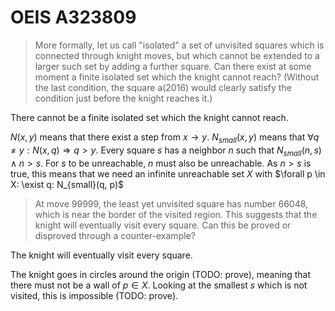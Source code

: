 # OEIS A323809

> More formally, let us call "isolated" a set of unvisited squares which is connected through knight moves, but which cannot be extended to a larger such set by adding a further square. Can there exist at some moment a finite isolated set which the knight cannot reach? (Without the last condition, the square a(2016) would clearly satisfy the condition just before the knight reaches it.)

There cannot be a finite isolated set which the knight cannot reach.

$N(x, y)$ means that there exist a step from $x \rightarrow y$.
$N_{small}(x, y)$ means that $\forall q \neq y: N(x, q) \Rightarrow q > y$.
Every square $s$ has a neighbor $n$ such that $N_{small}(n, s) \land n > s$. For $s$ to be unreachable, $n$ must also be unreachable. As $n > s$ is true, this means that we need an infinite unreachable set $X$ with $\forall p \in X: \exist q: N_{small}(q, p)$

> At move 99999, the least yet unvisited square has number 66048, which is near the border of the visited region. This suggests that the knight will eventually visit every square. Can this be proved or disproved through a counter-example?

The knight will eventually visit every square.

The knight goes in circles around the origin (TODO: prove), meaning that there must not be a wall of $p \in X$. Looking at the smallest $s$ which is not visited, this is impossible (TODO: prove).